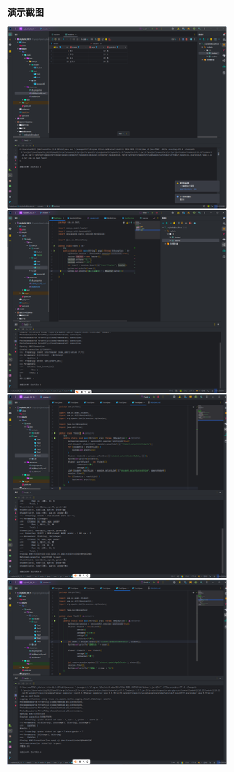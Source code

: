 ## 演示截图

![截图1](day02/src/picture/2025-08-15_16-11-57.png)
![截图2](day02/src/picture/2025-08-15_16-49-18.png)
![截图3](day02/src/picture/2025-08-15_18-23-32.png)
![截图4](day02/src/picture/2025-08-15_18-23-40.png)